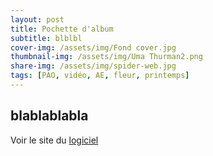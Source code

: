 ```yaml
---
layout: post
title: Pochette d'album
subtitle: blblbl
cover-img: /assets/img/Fond cover.jpg
thumbnail-img: /assets/img/Uma Thurman2.png
share-img: /assets/img/spider-web.jpg
tags: [PAO, vidéo, AE, fleur, printemps]
---
```


## blablablabla 

Voir le site du [logiciel](https://www.adobe.com/fr/products/photoshop/landpb.html?gclid=CjwKCAiA7IGcBhA8EiwAFfUDsfodXvFl72olfM6LZ9ObKtgwlB0FSG5j6T4FDbzoHn3UlZXk8ac7ERoCEEsQAvD_BwE&mv=search&mv=search&sdid=LZ32SYVR&ef_id=CjwKCAiA7IGcBhA8EiwAFfUDsfodXvFl72olfM6LZ9ObKtgwlB0FSG5j6T4FDbzoHn3UlZXk8ac7ERoCEEsQAvD_BwE:G:s&s_kwcid=AL!3085!3!341240721086!e!!g!!adobe%20photoshop!1435912275!56537390339)

